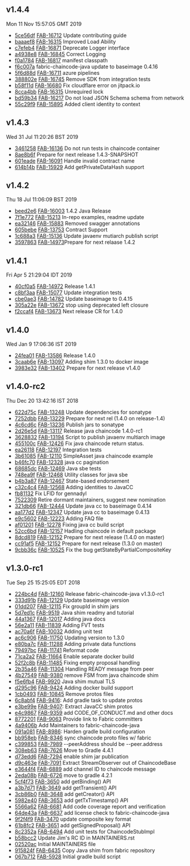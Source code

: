 ## v1.4.4
Mon 11 Nov 15:57:05 GMT 2019

* [5ce56df](https://github.com/hyperledger/fabric-chaincode-java/commit/5ce56df) [FAB-16712](https://jira.hyperledger.org/browse/FAB-16712) Update contributing guide
* [baaaef8](https://github.com/hyperledger/fabric-chaincode-java/commit/baaaef8) [FAB-16315](https://jira.hyperledger.org/browse/FAB-16315) Improved Load Ability
* [c7efeb4](https://github.com/hyperledger/fabric-chaincode-java/commit/c7efeb4) [FAB-16871](https://jira.hyperledger.org/browse/FAB-16871) Deprecate Logger interface
* [a4938e8](https://github.com/hyperledger/fabric-chaincode-java/commit/a4938e8) [FAB-16845](https://jira.hyperledger.org/browse/FAB-16845) Correct Logging
* [f0a1784](https://github.com/hyperledger/fabric-chaincode-java/commit/f0a1784) [FAB-16817](https://jira.hyperledger.org/browse/FAB-16817) manifest classpath
* [f6c007a](https://github.com/hyperledger/fabric-chaincode-java/commit/f6c007a) fabric-chaincode-java update to baseimage 0.4.16
* [5f6d88d](https://github.com/hyperledger/fabric-chaincode-java/commit/5f6d88d) [FAB-16711](https://jira.hyperledger.org/browse/FAB-16711) azure pipelines
* [388802e](https://github.com/hyperledger/fabric-chaincode-java/commit/388802e) [FAB-16745](https://jira.hyperledger.org/browse/FAB-16745) Remove SDK from integration tests
* [b58f11d](https://github.com/hyperledger/fabric-chaincode-java/commit/b58f11d) [FAB-16680](https://jira.hyperledger.org/browse/FAB-16680) Fix cloudflare error on jitpack.io
* [8cca4bb](https://github.com/hyperledger/fabric-chaincode-java/commit/8cca4bb) [FAB-16315](https://jira.hyperledger.org/browse/FAB-16315) Unrequired lock
* [bd59b34](https://github.com/hyperledger/fabric-chaincode-java/commit/bd59b34) [FAB-16217](https://jira.hyperledger.org/browse/FAB-16217) Do not load JSON Schema schema from network
* [55c29f9](https://github.com/hyperledger/fabric-chaincode-java/commit/55c29f9) [FAB-15895](https://jira.hyperledger.org/browse/FAB-15895) Added client identity to context

## v1.4.3
Wed 31 Jul 11:20:26 BST 2019

* [3461258](https://github.com/hyperledger/fabric-chaincode-java/commit/3461258) [FAB-16136](https://jira.hyperledger.org/browse/FAB-16136) Do not run tests in chaincode container
* [8ae8b6f](https://github.com/hyperledger/fabric-chaincode-java/commit/8ae8b6f) Prepare for next release 1.4.3-SNAPSHOT
* [601eade](https://github.com/hyperledger/fabric-chaincode-java/commit/601eade) [FAB-16091](https://jira.hyperledger.org/browse/FAB-16091) Handle invalid contract name
* [614b14b](https://github.com/hyperledger/fabric-chaincode-java/commit/614b14b) [FAB-15929](https://jira.hyperledger.org/browse/FAB-15929) Add getPrivateDataHash support

## v1.4.2
Thu 18 Jul 11:06:09 BST 2019

* [beed2e6](https://github.com/hyperledger/fabric-chaincode-java/commit/beed2e6) [FAB-16003](https://jira.hyperledger.org/browse/FAB-16003) 1.4.2 Java Release
* [7f1e772](https://github.com/hyperledger/fabric-chaincode-java/commit/7f1e772) [FAB-15213](https://jira.hyperledger.org/browse/FAB-15213) In-repo examples, readme update
* [ea32146](https://github.com/hyperledger/fabric-chaincode-java/commit/ea32146) [FAB-15883](https://jira.hyperledger.org/browse/FAB-15883) Removed swagger annotations
* [605bebe](https://github.com/hyperledger/fabric-chaincode-java/commit/605bebe) [FAB-13753](https://jira.hyperledger.org/browse/FAB-13753) Contract Support
* [1c688a3](https://github.com/hyperledger/fabric-chaincode-java/commit/1c688a3) [FAB-15136](https://jira.hyperledger.org/browse/FAB-15136) Update javaenv mutiarch publish script
* [3597863](https://github.com/hyperledger/fabric-chaincode-java/commit/3597863) [FAB-14973](https://jira.hyperledger.org/browse/FAB-14973)Prepare for next relaase 1.4.2

## v1.4.1
Fri Apr  5 21:29:04 IDT 2019

* [40cf0a5](https://github.com/hyperledger/fabric-chaincode-java/commit/40cf0a5) [FAB-14972](https://jira.hyperledger.org/browse/FAB-14972) Release 1.4.1
* [c8bf3aa](https://github.com/hyperledger/fabric-chaincode-java/commit/c8bf3aa) [FAB-15077](https://jira.hyperledger.org/browse/FAB-15077) Update integration tests
* [cbe0ae3](https://github.com/hyperledger/fabric-chaincode-java/commit/cbe0ae3) [FAB-14782](https://jira.hyperledger.org/browse/FAB-14782) Update baseimage to 0.4.15
* [305a22e](https://github.com/hyperledger/fabric-chaincode-java/commit/305a22e) [FAB-13672](https://jira.hyperledger.org/browse/FAB-13672) stop using deprecated left closure
* [f2ccaf4](https://github.com/hyperledger/fabric-chaincode-java/commit/f2ccaf4) [FAB-13673](https://jira.hyperledger.org/browse/FAB-13673) Next release CR for 1.4.0

## v1.4.0
Wed Jan  9 17:06:36 IST 2019

* [24fea01](https://github.com/hyperledger/fabric-chaincode-java/commit/24fea01) [FAB-13586](https://jira.hyperledger.org/browse/FAB-13586) Release 1.4.0
* [3caab6e](https://github.com/hyperledger/fabric-chaincode-java/commit/3caab6e) [FAB-13097](https://jira.hyperledger.org/browse/FAB-13097) Adding shim 1.3.0 to docker image
* [3983e32](https://github.com/hyperledger/fabric-chaincode-java/commit/3983e32) [FAB-13402](https://jira.hyperledger.org/browse/FAB-13402) Prepare for next release v1.4.0

## v1.4.0-rc2
Thu Dec 20 13:42:16 IST 2018

* [622d75c](https://github.com/hyperledger/fabric-chaincode-java/commit/622d75c) [FAB-13248](https://jira.hyperledger.org/browse/FAB-13248) Update dependencies for sonatype
* [7252dbb](https://github.com/hyperledger/fabric-chaincode-java/commit/7252dbb) [FAB-13229](https://jira.hyperledger.org/browse/FAB-13229) Prepare for next rel (1.4.0 on release-1.4)
* [4c6cd6c](https://github.com/hyperledger/fabric-chaincode-java/commit/4c6cd6c) [FAB-13236](https://jira.hyperledger.org/browse/FAB-13236) Publish jars to sonatype
* [2d26e5d](https://github.com/hyperledger/fabric-chaincode-java/commit/2d26e5d) [FAB-13117](https://jira.hyperledger.org/browse/FAB-13117) Release java chaincode 1.4.0-rc1
* [3628832](https://github.com/hyperledger/fabric-chaincode-java/commit/3628832) [FAB-13194](https://jira.hyperledger.org/browse/FAB-13194) Script to publish javaenv multiarch image
* [455100c](https://github.com/hyperledger/fabric-chaincode-java/commit/455100c) [FAB-12426](https://jira.hyperledger.org/browse/FAB-12426) Fix java chaincode return status.
* [ea26118](https://github.com/hyperledger/fabric-chaincode-java/commit/ea26118) [FAB-12197](https://jira.hyperledger.org/browse/FAB-12197) Integration tests
* [3b61085](https://github.com/hyperledger/fabric-chaincode-java/commit/3b61085) [FAB-12110](https://jira.hyperledger.org/browse/FAB-12110) SimpleAsset java chaincode example
* [b46fc70](https://github.com/hyperledger/fabric-chaincode-java/commit/b46fc70) [FAB-12328](https://jira.hyperledger.org/browse/FAB-12328) java cc pagination
* [68685dc](https://github.com/hyperledger/fabric-chaincode-java/commit/68685dc) [FAB-12469](https://jira.hyperledger.org/browse/FAB-12469) Java sbe tests
* [748ea9f](https://github.com/hyperledger/fabric-chaincode-java/commit/748ea9f) [FAB-12468](https://jira.hyperledger.org/browse/FAB-12468) Utility classes for java sbe
* [b4b3a87](https://github.com/hyperledger/fabric-chaincode-java/commit/b4b3a87) [FAB-12467](https://jira.hyperledger.org/browse/FAB-12467) State-based endorsement
* [c32c4c4](https://github.com/hyperledger/fabric-chaincode-java/commit/c32c4c4) [FAB-12568](https://jira.hyperledger.org/browse/FAB-12568) Adding identities to JavaCC
* [fb81132](https://github.com/hyperledger/fabric-chaincode-java/commit/fb81132) Fix LFID for gennadyl
* [7522309](https://github.com/hyperledger/fabric-chaincode-java/commit/7522309) Retire dormant maintainers, suggest new nomination
* [321db66](https://github.com/hyperledger/fabric-chaincode-java/commit/321db66) [FAB-12444](https://jira.hyperledger.org/browse/FAB-12444) Update java cc to baseimage 0.4.14
* [aa177d2](https://github.com/hyperledger/fabric-chaincode-java/commit/aa177d2) [FAB-12347](https://jira.hyperledger.org/browse/FAB-12347) Update java cc to baseimage 0.4.13
* [e9c5602](https://github.com/hyperledger/fabric-chaincode-java/commit/e9c5602) [FAB-12223](https://jira.hyperledger.org/browse/FAB-12223) Adding FAQ file
* [af01201](https://github.com/hyperledger/fabric-chaincode-java/commit/af01201) [FAB-12278](https://jira.hyperledger.org/browse/FAB-12278) Fixing java cc build script
* [52cc6bd](https://github.com/hyperledger/fabric-chaincode-java/commit/52cc6bd) [FAB-12157](https://jira.hyperledger.org/browse/FAB-12157) Hadling chaincode in default package
* [8dcd819](https://github.com/hyperledger/fabric-chaincode-java/commit/8dcd819) [FAB-12152](https://jira.hyperledger.org/browse/FAB-12152) Prepare for next release (1.4.0 on master)
* [cc91af5](https://github.com/hyperledger/fabric-chaincode-java/commit/cc91af5) [FAB-12152](https://jira.hyperledger.org/browse/FAB-12152) Prepare for next release (1.3.0 on master)
* [9cbb36c](https://github.com/hyperledger/fabric-chaincode-java/commit/9cbb36c) [FAB-10525](https://jira.hyperledger.org/browse/FAB-10525) Fix the bug getStateByPartialCompositeKey

## v1.3.0-rc1
Tue Sep 25 15:25:05 EDT 2018

* [224bc4d](https://github.com/hyperledger/fabric-chaincode-java/commit/224bc4d) [FAB-12160](https://jira.hyperledger.org/browse/FAB-12160) Release fabric-chaincode-java v1.3.0-rc1
* [333d91b](https://github.com/hyperledger/fabric-chaincode-java/commit/333d91b) [FAB-12129](https://jira.hyperledger.org/browse/FAB-12129) Update baseimage version
* [01dd207](https://github.com/hyperledger/fabric-chaincode-java/commit/01dd207) [FAB-12115](https://jira.hyperledger.org/browse/FAB-12115) Fix groupId in shim jars
* [5d7ed1c](https://github.com/hyperledger/fabric-chaincode-java/commit/5d7ed1c) [FAB-9519](https://jira.hyperledger.org/browse/FAB-9519) Java shim readmy and tutorial
* [44a1367](https://github.com/hyperledger/fabric-chaincode-java/commit/44a1367) [FAB-12017](https://jira.hyperledger.org/browse/FAB-12017) Adding java docs
* [56e2a11](https://github.com/hyperledger/fabric-chaincode-java/commit/56e2a11) [FAB-11839](https://jira.hyperledger.org/browse/FAB-11839) Adding FVT tests
* [ac70a6f](https://github.com/hyperledger/fabric-chaincode-java/commit/ac70a6f) [FAB-10032](https://jira.hyperledger.org/browse/FAB-10032) Adding unit test
* [ac6c906](https://github.com/hyperledger/fabric-chaincode-java/commit/ac6c906) [FAB-11750](https://jira.hyperledger.org/browse/FAB-11750) Updating version to 1.3.0
* [e80ba7c](https://github.com/hyperledger/fabric-chaincode-java/commit/e80ba7c) [FAB-11288](https://jira.hyperledger.org/browse/FAB-11288) Adding private data functions
* [79497bc](https://github.com/hyperledger/fabric-chaincode-java/commit/79497bc) [FAB-11741](https://jira.hyperledger.org/browse/FAB-11741) Reformat code
* [71ca2a2](https://github.com/hyperledger/fabric-chaincode-java/commit/71ca2a2) [FAB-11664](https://jira.hyperledger.org/browse/FAB-11664) Enable separate docker build
* [52f2c8b](https://github.com/hyperledger/fabric-chaincode-java/commit/52f2c8b) [FAB-11485](https://jira.hyperledger.org/browse/FAB-11485) Fixing empty proposal handling
* [2b35a46](https://github.com/hyperledger/fabric-chaincode-java/commit/2b35a46) [FAB-11304](https://jira.hyperledger.org/browse/FAB-11304) Handling READY message from peer
* [4b27549](https://github.com/hyperledger/fabric-chaincode-java/commit/4b27549) [FAB-9380](https://jira.hyperledger.org/browse/FAB-9380) remove FSM from java chaincode shim
* [f5e6fb4](https://github.com/hyperledger/fabric-chaincode-java/commit/f5e6fb4) [FAB-9920](https://jira.hyperledger.org/browse/FAB-9920) Java shim mutual TLS
* [d295c96](https://github.com/hyperledger/fabric-chaincode-java/commit/d295c96) [FAB-9424](https://jira.hyperledger.org/browse/FAB-9424) Adding docker build support
* [1cb0493](https://github.com/hyperledger/fabric-chaincode-java/commit/1cb0493) [FAB-10845](https://jira.hyperledger.org/browse/FAB-10845) Remove protos files
* [6c8abf4](https://github.com/hyperledger/fabric-chaincode-java/commit/6c8abf4) [FAB-9416](https://jira.hyperledger.org/browse/FAB-9416): Add gradle task to update protos
* [e3be99e](https://github.com/hyperledger/fabric-chaincode-java/commit/e3be99e) [FAB-9407](https://jira.hyperledger.org/browse/FAB-9407): Extract JavaCC shim protos
* [e4c9867](https://github.com/hyperledger/fabric-chaincode-java/commit/e4c9867) [FAB-9359](https://jira.hyperledger.org/browse/FAB-9359) add CODE_OF_CONDUCT.md and other docs
* [8772201](https://github.com/hyperledger/fabric-chaincode-java/commit/8772201) [FAB-9063](https://jira.hyperledger.org/browse/FAB-9063) Provide link to Fabric committers
* [4a9406b](https://github.com/hyperledger/fabric-chaincode-java/commit/4a9406b) Add Maintainers to fabric-chaincode-java
* [091a081](https://github.com/hyperledger/fabric-chaincode-java/commit/091a081) [FAB-8986](https://jira.hyperledger.org/browse/FAB-8986): Harden gradle build configuration
* [bb958eb](https://github.com/hyperledger/fabric-chaincode-java/commit/bb958eb) [FAB-8346](https://jira.hyperledger.org/browse/FAB-8346) sync chaincode proto files w/ fabric
* [c399853](https://github.com/hyperledger/fabric-chaincode-java/commit/c399853) [FAB-7989](https://jira.hyperledger.org/browse/FAB-7989) --peerAddress should be --peer.address
* [308eb63](https://github.com/hyperledger/fabric-chaincode-java/commit/308eb63) [FAB-7626](https://jira.hyperledger.org/browse/FAB-7626) Move to Gradle 4.4.1
* [d73edd6](https://github.com/hyperledger/fabric-chaincode-java/commit/d73edd6) [FAB-7294](https://jira.hyperledger.org/browse/FAB-7294) enable shim jar publication
* [d9c463e](https://github.com/hyperledger/fabric-chaincode-java/commit/d9c463e) [FAB-7091](https://jira.hyperledger.org/browse/FAB-7091) Extract StreamObserver out of ChaincodeBase
* [e3644f4](https://github.com/hyperledger/fabric-chaincode-java/commit/e3644f4) [FAB-6889](https://jira.hyperledger.org/browse/FAB-6889) add channel ID to chaincode message
* [2eda08b](https://github.com/hyperledger/fabric-chaincode-java/commit/2eda08b) [FAB-6726](https://jira.hyperledger.org/browse/FAB-6726) move to gradle 4.2.1
* [5cf4f73](https://github.com/hyperledger/fabric-chaincode-java/commit/5cf4f73) [FAB-3650](https://jira.hyperledger.org/browse/FAB-3650) add getBinding() API
* [a3b7d71](https://github.com/hyperledger/fabric-chaincode-java/commit/a3b7d71) [FAB-3649](https://jira.hyperledger.org/browse/FAB-3649) add getTransient() API
* [3cb86b0](https://github.com/hyperledger/fabric-chaincode-java/commit/3cb86b0) [FAB-3648](https://jira.hyperledger.org/browse/FAB-3648) add getCreator() API
* [5982e40](https://github.com/hyperledger/fabric-chaincode-java/commit/5982e40) [FAB-3653](https://jira.hyperledger.org/browse/FAB-3653) add getTxTimestamp() API
* [5566a62](https://github.com/hyperledger/fabric-chaincode-java/commit/5566a62) [FAB-6681](https://jira.hyperledger.org/browse/FAB-6681) Add code coverage report and verification
* [64de43a](https://github.com/hyperledger/fabric-chaincode-java/commit/64de43a) [FAB-6637](https://jira.hyperledger.org/browse/FAB-6637) add license check to fabric-chaincode-java
* [9f2f4f9](https://github.com/hyperledger/fabric-chaincode-java/commit/9f2f4f9) [FAB-3470](https://jira.hyperledger.org/browse/FAB-3470) update composite key format
* [61b8fc2](https://github.com/hyperledger/fabric-chaincode-java/commit/61b8fc2) [FAB-3651](https://jira.hyperledger.org/browse/FAB-3651) add getSignedProposal() API
* [8c2352a](https://github.com/hyperledger/fabric-chaincode-java/commit/8c2352a) [FAB-6494](https://jira.hyperledger.org/browse/FAB-6494) Add unit tests for ChaincodeStubImpl
* [b58bcc2](https://github.com/hyperledger/fabric-chaincode-java/commit/b58bcc2) Update Jim's RC ID in MAINTAINERS.rst
* [02520ac](https://github.com/hyperledger/fabric-chaincode-java/commit/02520ac) Initial MAINTAINERS file
* [915824f](https://github.com/hyperledger/fabric-chaincode-java/commit/915824f) [FAB-6435](https://jira.hyperledger.org/browse/FAB-6435) Copy Java shim from fabric repository
* [067b712](https://github.com/hyperledger/fabric-chaincode-java/commit/067b712) [FAB-5928](https://jira.hyperledger.org/browse/FAB-5928) Initial gradle build script



